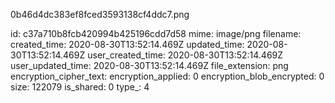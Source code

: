 0b46d4dc383ef8fced3593138cf4ddc7.png

id: c37a710b8fcb420994b425196cdd7d58
mime: image/png
filename: 
created_time: 2020-08-30T13:52:14.469Z
updated_time: 2020-08-30T13:52:14.469Z
user_created_time: 2020-08-30T13:52:14.469Z
user_updated_time: 2020-08-30T13:52:14.469Z
file_extension: png
encryption_cipher_text: 
encryption_applied: 0
encryption_blob_encrypted: 0
size: 122079
is_shared: 0
type_: 4